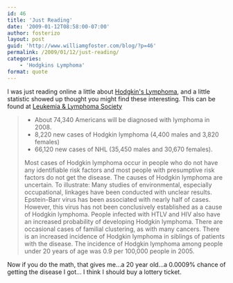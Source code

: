 ```yaml
---
id: 46
title: 'Just Reading'
date: '2009-01-12T08:58:00-07:00'
author: fosterizo
layout: post
guid: 'http://www.williamgfoster.com/blog/?p=46'
permalink: /2009/01/12/just-reading/
categories:
    - 'Hodgkins Lymphoma'
format: quote
---
```


I was just reading online a little about <a href="http://en.wikipedia.org/wiki/Hodgkin_lymphoma">Hodgkin's Lymphoma</a>, and a little statistic showed up thought you might find these interesting. This can be found at <a href="http://www.lls.org/#/diseaseinformation/getinformationsupport/factsstatistics/hodgkinlymphoma/">Leukemia &amp; Lymphoma Society</a>
<blockquote>
<ul>
 	<li>About 74,340 Americans will be diagnosed with lymphoma in 2008.</li>
 	<li>8,220 new cases of Hodgkin lymphoma (4,400 males and 3,820 females)</li>
 	<li>66,120 new cases of NHL (35,450 males and 30,670 females).</li>
</ul>
Most cases of Hodgkin lymphoma occur in people who do not have any identifiable risk factors and most people with presumptive risk factors do not get the disease. The causes of Hodgkin lymphoma are uncertain. To illustrate: Many studies of environmental, especially occupational, linkages have been conducted with unclear results. Epstein-Barr virus has been associated with nearly half of cases. However, this virus has not been conclusively established as a cause of Hodgkin lymphoma. People infected with HTLV and HIV also have an increased probability of developing Hodgkin lymphoma. There are occasional cases of familial clustering, as with many cancers. There is an increased incidence of Hodgkin lymphoma in siblings of patients with the disease.
The incidence of Hodgkin lymphoma among people under 20 years of age was 0.9 per 100,000 people in 2005.</blockquote>
Now if you do the math, that gives me...a 20 year old...a 0.0009% chance of getting the disease I got... I think I should buy a lottery ticket.